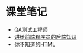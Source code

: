 # 课堂笔记
+ [QA测试工程师](./QA测试工程师/QA测试工程师.md)
+ [讲给前端程序员的后端知识](./讲给前端程序员的后端知识/讲给前端程序员的后端知识.md)
+ [你不知道的HTML](./你不知道的HTML/你不知道的HTML.md)

